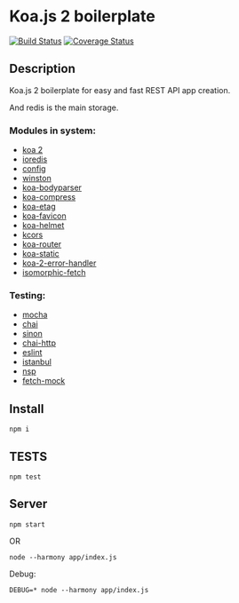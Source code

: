 Koa.js 2 boilerplate
====================

[![Build Status](https://travis-ci.org/evheniy/koa-2-boilerplate.svg?branch=master)](https://travis-ci.org/evheniy/koa-2-boilerplate)
[![Coverage Status](https://coveralls.io/repos/github/evheniy/koa-2-boilerplate/badge.svg?branch=master)](https://coveralls.io/github/evheniy/koa-2-boilerplate?branch=master)


Description
-----------

Koa.js 2 boilerplate for easy and fast REST API app creation.

And redis is the main storage.

### Modules in system:
* [koa 2](https://github.com/koajs/koa/tree/v2.x)
* [ioredis](https://github.com/luin/ioredis)
* [config](https://www.npmjs.com/package/config)
* [winston](https://www.npmjs.com/package/winston)
* [koa-bodyparser](https://github.com/koajs/bodyparser/tree/3.x)
* [koa-compress](https://github.com/koajs/compress/tree/v2.x)
* [koa-etag](https://github.com/koajs/etag/tree/v3.x)
* [koa-favicon](https://github.com/koajs/favicon/tree/v2.x)
* [koa-helmet](https://github.com/venables/koa-helmet)
* [kcors](https://github.com/koajs/cors/tree/v2.x)
* [koa-router](https://github.com/alexmingoia/koa-router/tree/master/)
* [koa-static](https://github.com/koajs/static/tree/next)
* [koa-2-error-handler](https://github.com/evheniy/koa-2-error-handler)
* [isomorphic-fetch](https://www.npmjs.com/package/isomorphic-fetch)

### Testing:
* [mocha](https://mochajs.org/)
* [chai](http://chaijs.com/)
* [sinon](http://sinonjs.org/)
* [chai-http](https://github.com/chaijs/chai-http)
* [eslint](http://eslint.org/)
* [istanbul](https://www.npmjs.com/package/istanbul)
* [nsp](https://www.npmjs.com/package/nsp)
* [fetch-mock](http://www.wheresrhys.co.uk/fetch-mock/)



Install
-------

    npm i
    
TESTS
-----

    npm test
    
Server
------


    npm start
    
OR

    node --harmony app/index.js

Debug:

    DEBUG=* node --harmony app/index.js